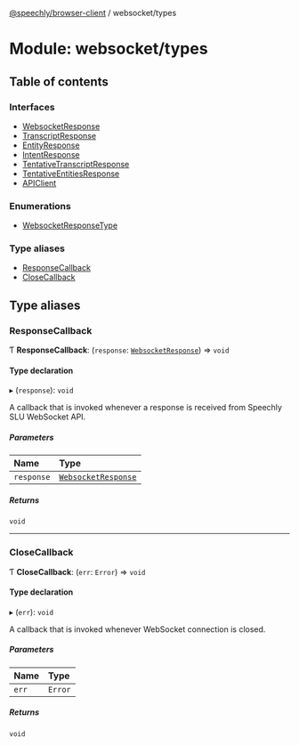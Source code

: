 [@speechly/browser-client](../README.md) / websocket/types

# Module: websocket/types

## Table of contents

### Interfaces

- [WebsocketResponse](../interfaces/websocket_types.WebsocketResponse.md)
- [TranscriptResponse](../interfaces/websocket_types.TranscriptResponse.md)
- [EntityResponse](../interfaces/websocket_types.EntityResponse.md)
- [IntentResponse](../interfaces/websocket_types.IntentResponse.md)
- [TentativeTranscriptResponse](../interfaces/websocket_types.TentativeTranscriptResponse.md)
- [TentativeEntitiesResponse](../interfaces/websocket_types.TentativeEntitiesResponse.md)
- [APIClient](../interfaces/websocket_types.APIClient.md)

### Enumerations

- [WebsocketResponseType](../enums/websocket_types.WebsocketResponseType.md)

### Type aliases

- [ResponseCallback](websocket_types.md#responsecallback)
- [CloseCallback](websocket_types.md#closecallback)

## Type aliases

### ResponseCallback

Ƭ **ResponseCallback**: (`response`: [`WebsocketResponse`](../interfaces/websocket_types.WebsocketResponse.md)) => `void`

#### Type declaration

▸ (`response`): `void`

A callback that is invoked whenever a response is received from Speechly SLU WebSocket API.

##### Parameters

| Name | Type |
| :------ | :------ |
| `response` | [`WebsocketResponse`](../interfaces/websocket_types.WebsocketResponse.md) |

##### Returns

`void`

___

### CloseCallback

Ƭ **CloseCallback**: (`err`: `Error`) => `void`

#### Type declaration

▸ (`err`): `void`

A callback that is invoked whenever WebSocket connection is closed.

##### Parameters

| Name | Type |
| :------ | :------ |
| `err` | `Error` |

##### Returns

`void`
